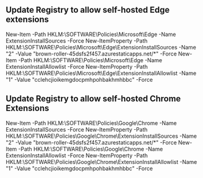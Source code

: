 
## Update Registry to allow self-hosted Edge extensions 
New-Item -Path HKLM:\SOFTWARE\Policies\Microsoft\Edge -Name ExtensionInstallSources -Force
New-ItemProperty -Path HKLM:\SOFTWARE\Policies\Microsoft\Edge\ExtensionInstallSources -Name "2" -Value "brown-roller-45dsfs2f457.azurestaticapps.net/*" -Force
New-Item -Path HKLM:\SOFTWARE\Policies\Microsoft\Edge -Name ExtensionInstallAllowlist -Force
New-ItemProperty -Path HKLM:\SOFTWARE\Policies\Microsoft\Edge\ExtensionInstallAllowlist -Name "1" -Value "cclehcjioikemgdocpmhpohbakhmhbbc" -Force

## Update Registry to allow self-hosted Chrome Extensions
New-Item -Path HKLM:\SOFTWARE\Policies\Google\Chrome -Name ExtensionInstallSources -Force
New-ItemProperty -Path HKLM:\SOFTWARE\Policies\Google\Chrome\ExtensionInstallSources -Name "2" -Value "brown-roller-45dsfs2f457.azurestaticapps.net/*" -Force
New-Item -Path HKLM:\SOFTWARE\Policies\Google\Chrome -Name ExtensionInstallAllowlist -Force
New-ItemProperty -Path HKLM:\SOFTWARE\Policies\Google\Chrome\ExtensionInstallAllowlist -Name "1" -Value "cclehcjioikemgdocpmhpohbakhmhbbc" -Force